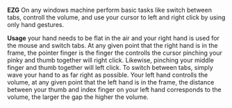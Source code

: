 **EZG**
On any windows machine perform basic tasks like switch between tabs, controll the volume, and use your cursor to left and right click by using only hand gestures.

**Usage**
your hand needs to be flat in the air and your right hand is used for the mouse and switch tabs. At any given point that the right hand is in the frame, the pointer finger is the finger the controlls the cursor pinching your pinky and thumb together will right click. Likewise, pinching your middle finger and thumb together will left click. To switch between tabs, simply wave your hand to as far right as possible. Your left hand controlls the volume, at any given point that the left hand is in the frame, the distance between your thumb and index finger on your left hand corresponds to the volume, the larger the gap the higher the volume.
